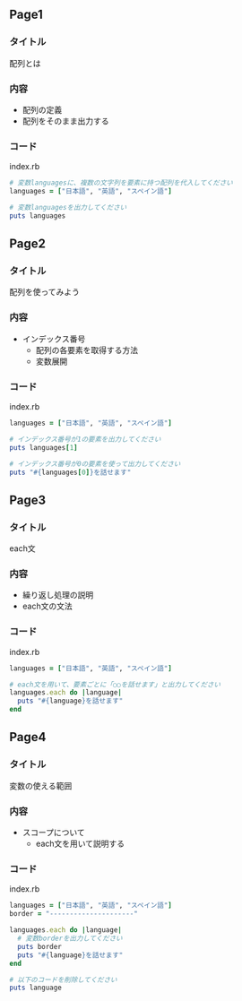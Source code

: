 ## Page1
### タイトル
配列とは

### 内容
- 配列の定義
- 配列をそのまま出力する

### コード
index.rb
```rb
# 変数languagesに、複数の文字列を要素に持つ配列を代入してください
languages = ["日本語", "英語", "スペイン語"]

# 変数languagesを出力してください
puts languages
```

## Page2
### タイトル
配列を使ってみよう

### 内容
- インデックス番号
  - 配列の各要素を取得する方法
  - 変数展開

### コード
index.rb
```rb
languages = ["日本語", "英語", "スペイン語"]

# インデックス番号が1の要素を出力してください
puts languages[1]

# インデックス番号が0の要素を使って出力してください
puts "#{languages[0]}を話せます"
```

## Page3
### タイトル
each文

### 内容
- 繰り返し処理の説明
- each文の文法

### コード
index.rb
```rb
languages = ["日本語", "英語", "スペイン語"]

# each文を用いて、要素ごとに「○○を話せます」と出力してください
languages.each do |language|
  puts "#{language}を話せます"
end
```

## Page4
### タイトル
変数の使える範囲

### 内容
- スコープについて
  - each文を用いて説明する

### コード
index.rb
```rb
languages = ["日本語", "英語", "スペイン語"]
border = "---------------------"

languages.each do |language|
  # 変数borderを出力してください
  puts border
  puts "#{language}を話せます"
end

# 以下のコードを削除してください
puts language
```
